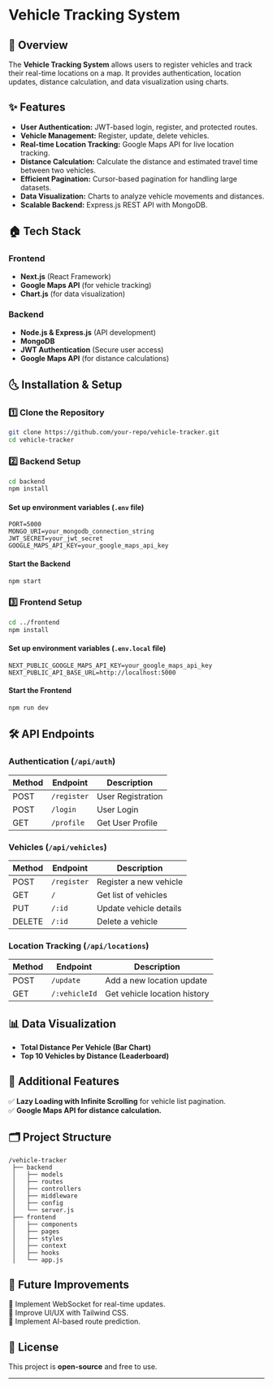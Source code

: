 # Vehicle Tracking System  

## 🚀 Overview  
The **Vehicle Tracking System** allows users to register vehicles and track their real-time locations on a map. It provides authentication, location updates, distance calculation, and data visualization using charts.  

## ✨ Features  
- **User Authentication:** JWT-based login, register, and protected routes.  
- **Vehicle Management:** Register, update, delete vehicles.  
- **Real-time Location Tracking:** Google Maps API for live location tracking.  
- **Distance Calculation:** Calculate the distance and estimated travel time between two vehicles.  
- **Efficient Pagination:** Cursor-based pagination for handling large datasets.  
- **Data Visualization:** Charts to analyze vehicle movements and distances.  
- **Scalable Backend:** Express.js REST API with MongoDB.  

## 🏠 Tech Stack  
### Frontend  
- **Next.js** (React Framework)  
- **Google Maps API** (for vehicle tracking)  
- **Chart.js** (for data visualization)  

### Backend  
- **Node.js & Express.js** (API development)  
- **MongoDB**
- **JWT Authentication** (Secure user access)  
- **Google Maps API** (for distance calculations)  

## 🌜 Installation & Setup  

### 1️⃣ Clone the Repository  
```bash
git clone https://github.com/your-repo/vehicle-tracker.git
cd vehicle-tracker
```

### 2️⃣ Backend Setup  
```bash
cd backend
npm install
```
#### Set up environment variables (`.env` file)  
```
PORT=5000
MONGO_URI=your_mongodb_connection_string
JWT_SECRET=your_jwt_secret
GOOGLE_MAPS_API_KEY=your_google_maps_api_key
```
#### Start the Backend  
```bash
npm start
```

### 3️⃣ Frontend Setup  
```bash
cd ../frontend
npm install
```
#### Set up environment variables (`.env.local` file)  
```
NEXT_PUBLIC_GOOGLE_MAPS_API_KEY=your_google_maps_api_key
NEXT_PUBLIC_API_BASE_URL=http://localhost:5000
```
#### Start the Frontend  
```bash
npm run dev
```

## 🛠️ API Endpoints  

### Authentication (`/api/auth`)
| Method | Endpoint    | Description |
|--------|------------|-------------|
| POST   | `/register` | User Registration |
| POST   | `/login`    | User Login |
| GET    | `/profile`  | Get User Profile |

### Vehicles (`/api/vehicles`)
| Method | Endpoint     | Description |
|--------|-------------|-------------|
| POST   | `/register` | Register a new vehicle |
| GET    | `/`         | Get list of vehicles |
| PUT    | `/:id`      | Update vehicle details |
| DELETE | `/:id`      | Delete a vehicle |

### Location Tracking (`/api/locations`)
| Method | Endpoint     | Description |
|--------|-------------|-------------|
| POST   | `/update`   | Add a new location update |
| GET    | `/:vehicleId` | Get vehicle location history |

## 📊 Data Visualization  
- **Total Distance Per Vehicle (Bar Chart)**  
- **Top 10 Vehicles by Distance (Leaderboard)**  


## 📌 Additional Features  
✅ **Lazy Loading with Infinite Scrolling** for vehicle list pagination.  
✅ **Google Maps API for distance calculation.**  


## 🗂️ Project Structure  
```
/vehicle-tracker
 ├── backend
 │   ├── models
 │   ├── routes
 │   ├── controllers
 │   ├── middleware
 │   ├── config
 │   └── server.js
 ├── frontend
 │   ├── components
 │   ├── pages
 │   ├── styles
 │   ├── context
 │   ├── hooks
 │   └── app.js
```

## 🎯 Future Improvements  
🔹 Implement WebSocket for real-time updates.  
🔹 Improve UI/UX with Tailwind CSS.  
🔹 Implement AI-based route prediction.  

## 🐜 License  
This project is **open-source** and free to use.  

---
